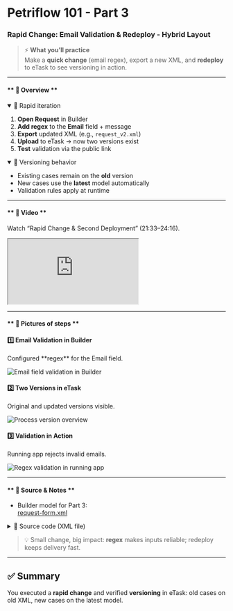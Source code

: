 # Petriflow 101 - Part 3
### Rapid Change: Email Validation & Redeploy - Hybrid Layout

> ⚡ **What you’ll practice**  
> Make a **quick change** (email regex), export a new XML, and **redeploy** to eTask to see versioning in action.

---

<!-- tabs:start -->

#### ** 🧠 Overview **

<details open>
<summary>📘 Rapid iteration</summary>

1. **Open Request** in Builder
2. **Add regex** to the **Email** field + message
3. **Export** updated XML (e.g., `request_v2.xml`)
4. **Upload** to eTask → now two versions exist
5. **Test** validation via the public link
</details>

<details open>
<summary>🧩 Versioning behavior</summary>

- Existing cases remain on the **old** version
- New cases use the **latest** model automatically
- Validation rules apply at runtime
</details>

---

#### ** 🎥 Video **

Watch “Rapid Change & Second Deployment” (21:33–24:16).
<div class="container">
  <iframe class="responsive-iframe" src="https://www.youtube.com/embed/sAVgSaBOkUE?start=1293&end=1456" title="Rapid Change & Redeploy" allowfullscreen></iframe>
</div>

---

#### ** 🧱 Pictures of steps **

<div class="cards">

<div class="card">
<h4>1️⃣ Email Validation in Builder</h4>
<p>Configured **regex** for the Email field.</p>
<img src="tutorials/petriflow101/part3/regex.png" alt="Email field validation in Builder" />
</div>

<div class="card">
<h4>2️⃣ Two Versions in eTask</h4>
<p>Original and updated versions visible.</p>
<img src="tutorials/petriflow101/part3/processV2.png" alt="Process version overview" />
</div>

<div class="card">
<h4>3️⃣ Validation in Action</h4>
<p>Running app rejects invalid emails.</p>
<img src="tutorials/petriflow101/part3/regexApp.png" alt="Regex validation in running app" />
</div>

</div>

---

#### ** 🧾 Source & Notes **

- Builder model for Part 3:  
  <a target="_blank" href="https://builder.netgrif.cloud/modeler?modelUrl=https://academy.netgrif.com/tutorials/petriflow101/part3/request-form.xml">request-form.xml</a>

<details>
<summary>📄 Source code (XML file)</summary>

```xml
<?xml version="1.0" encoding="UTF-8"?>
<document xmlns:xsi="http://www.w3.org/2001/XMLSchema-instance"
          xsi:noNamespaceSchemaLocation="https://petriflow.com/petriflow.schema.xsd">
   <id>request</id>
   <version>1.0.0</version>
   <initials>RQT</initials>
   <title>Request</title>
   <icon>device_hub</icon>
   <defaultRole>true</defaultRole>
   <anonymousRole>true</anonymousRole>
   <transitionRole>false</transitionRole>

   <data type="file">
      <id>attachment</id>
      <title>Attachment</title>
   </data>

   <data type="text">
      <id>email</id>
      <title>Email</title>
      <validations>
         <validation>
            <expression>regex ^[\\w-\\.]+@([\\w-]+\\.)+[\\w-]{2,4}$</expression>
            <message>Please type a valid email</message>
         </validation>
      </validations>
   </data>

   <data type="text"><id>name</id><title>Name</title></data>
   <data type="text"><id>surname</id><title>Surname</title></data>
   <data type="text"><id>phone</id><title>Phone number</title></data>

   <data type="text">
      <id>request_text</id>
      <title>Request</title>
   </data>

   <transition>
      <id>t1</id>
      <x>336</x>
      <y>112</y>
      <label>Request form</label>
      <assignPolicy>auto</assignPolicy>

      <dataGroup>
         <id>t1_0</id>
         <cols>4</cols>
         <layout>grid</layout>

         <dataRef>
            <id>name</id>
            <logic><behavior>editable</behavior></logic>
            <layout>
               <x>0</x><y>0</y><rows>1</rows><cols>2</cols>
               <template>material</template><appearance>outline</appearance>
            </layout>
         </dataRef>

         <dataRef>
            <id>surname</id>
            <logic><behavior>editable</behavior></logic>
            <layout>
               <x>2</x><y>0</y><rows>1</rows><cols>2</cols>
               <template>material</template><appearance>outline</appearance>
            </layout>
         </dataRef>

         <dataRef>
            <id>email</id>
            <logic><behavior>editable</behavior><behavior>required</behavior></logic>
            <layout>
               <x>0</x><y>1</y><rows>1</rows><cols>2</cols>
               <template>material</template><appearance>outline</appearance>
            </layout>
         </dataRef>

         <dataRef>
            <id>phone</id>
            <logic><behavior>editable</behavior></logic>
            <layout>
               <x>2</x><y>1</y><rows>1</rows><cols>2</cols>
               <template>material</template><appearance>outline</appearance>
            </layout>
         </dataRef>

         <dataRef>
            <id>request_text</id>
            <logic><behavior>editable</behavior><behavior>required</behavior></logic>
            <layout>
               <x>0</x><y>2</y><rows>2</rows><cols>4</cols>
               <template>material</template><appearance>outline</appearance>
            </layout>
            <component><name>textarea</name></component>
         </dataRef>

         <dataRef>
            <id>attachment</id>
            <logic><behavior>editable</behavior></logic>
            <layout>
               <x>0</x><y>4</y><rows>1</rows><cols>4</cols>
               <template>material</template><appearance>outline</appearance>
            </layout>
            <component><name>preview</name></component>
         </dataRef>
      </dataGroup>
   </transition>
</document>
```
</details>

> 💡 Small change, big impact: **regex** makes inputs reliable; redeploy keeps delivery fast.

<!-- tabs:end -->

---

## ✅ Summary

You executed a **rapid change** and verified **versioning** in eTask: old cases on old XML, new cases on the latest model.
